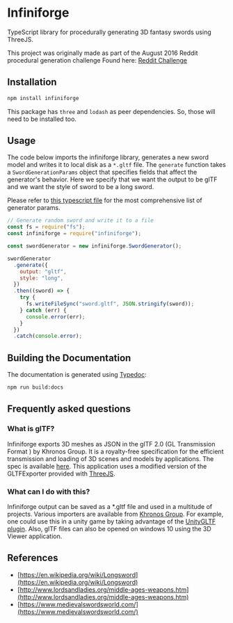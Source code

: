 # Infiniforge

TypeScript library for procedurally generating 3D fantasy swords using ThreeJS.

This project was originally made as part of the August 2016 Reddit procedural generation challenge
Found here: [Reddit Challenge](https://www.reddit.com/r/proceduralgeneration/comments/4wubjy/monthly_challenge_9_august_2016_procedural_weapons/)

## Installation

```bash
npm install infiniforge
```

This package has `three` and `lodash` as peer dependencies.
So, those will need to be installed too.

## Usage

The code below imports the infiniforge library, generates
a new sword model and writes it to local disk as a `*.gltf`
file. The `generate` function takes a `SwordGenerationParams`
object that specifies fields that affect the generator's
behavior. Here we specify that we want the output to be
glTF and we want the style of sword to be a long sword.

Please refer to [this typescript file](https://github.com/ShiJbey/Infiniforge/blob/develop/src/infiniforge/core/generators/sword/SwordGenerationParams.ts)
for the most comprehensive list of generator params.

```javascript
// Generate random sword and write it to a file
const fs = require("fs");
const infiniforge = require("infiniforge");

const swordGenerator = new infiniforge.SwordGenerator();

swordGenerator
  .generate({
    output: "gltf",
    style: "long",
  })
  .then((sword) => {
    try {
      fs.writeFileSync("sword.gltf", JSON.stringify(sword));
    } catch (err) {
      console.error(err);
    }
  })
  .catch(console.error);
```

## Building the Documentation

The documentation is generated using [Typedoc](https://typedoc.org):

```bash
npm run build:docs
```

## Frequently asked questions

### What is glTF?

Infiniforge exports 3D meshes as JSON in the
glTF 2.0 (GL Transmission Format ) by Khronos Group. It is a royalty-free
specification for the efficient transmission and loading of 3D scenes and
models by applications. The spec is available [here](https://www.khronos.org/gltf/ "glTF Overview").
This application uses a modified version of the GLTFExporter provided
with [ThreeJS](https://threejs.org/docs/#examples/exporters/GLTFExporter).

### What can I do with this?

Infiniforge output can be saved as a \*.gltf file and used in a multitude of projects. Various importers are
available from [Khronos Group](https://www.khronos.org/gltf/). For example, one could use this
in a unity game by taking advantage of the [UnityGLTF plugin](https://github.com/KhronosGroup/UnityGLTF). Also, glTF files can also be opened on windows 10 using the 3D Viewer application.

## References

- [https://en.wikipedia.org/wiki/Longsword](https://en.wikipedia.org/wiki/Longsword)
- [http://www.lordsandladies.org/middle-ages-weapons.htm](http://www.lordsandladies.org/middle-ages-weapons.htm)
- [https://www.medievalswordsworld.com/](https://www.medievalswordsworld.com/)
